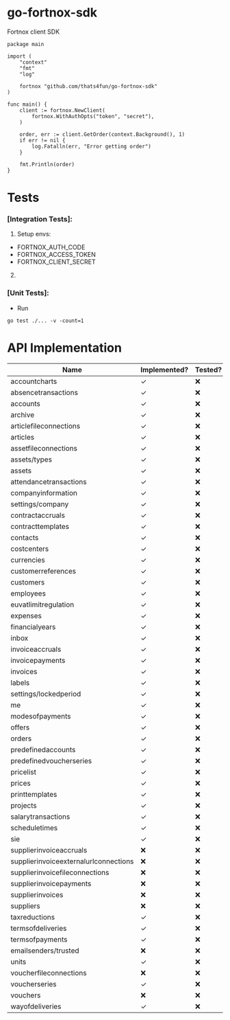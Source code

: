 # go-fortnox-sdk

Fortnox client SDK

```
package main

import (
	"context"
	"fmt"
	"log"

	fortnox "github.com/thats4fun/go-fortnox-sdk"
)

func main() {
	client := fortnox.NewClient(
		fortnox.WithAuthOpts("token", "secret"),
	)

	order, err := client.GetOrder(context.Background(), 1)
	if err != nil {
		log.Fatalln(err, "Error getting order")
	}

	fmt.Println(order)
}

```

# Tests

### [Integration Tests]:

1. Setup envs:

- FORTNOX_AUTH_CODE
- FORTNOX_ACCESS_TOKEN
- FORTNOX_CLIENT_SECRET

2.

### [Unit Tests]:

- Run

```
go test ./... -v -count=1
```

# API Implementation

| Name                           | Implemented? | Tested?   | 
|--------------------------------|---------|-----------| 
| accountcharts                  | ✓       | ❌         |  
| absencetransactions            | ✓       | ❌         |   
| accounts                       | ✓       | ❌         |  
| archive                        | ✓       | ❌         |  
| articlefileconnections         | ✓       | ❌         |  
| articles                       | ✓       | ❌         |  
| assetfileconnections           | ✓       | ❌         |  
| assets/types                   | ✓       | ❌         |  
| assets                         | ✓       | ❌         |  
| attendancetransactions         | ✓       | ❌         |  
| companyinformation             | ✓       | ❌         |  
| settings/company               | ✓       | ❌         |  
| contractaccruals               | ✓       | ❌         |  
| contracttemplates              | ✓       | ❌         |  
| contacts                       | ✓       | ❌         |  
| costcenters                    | ✓       | ❌         |  
| currencies                     | ✓       | ❌         |  
| customerreferences             | ✓       | ❌         |  
| customers                      | ✓       | ❌         |  
| employees                      | ✓       | ❌         |  
| euvatlimitregulation           | ✓       | ❌         |  
| expenses                       | ✓       | ❌         |  
| financialyears                 | ✓       | ❌         |  
| inbox                          | ✓       | ❌         |  
| invoiceaccruals                | ✓       | ❌         |  
| invoicepayments                | ✓       | ❌         |  
| invoices                       | ✓       | ❌         |  
| labels                         | ✓       | ❌         |  
| settings/lockedperiod          | ✓       | ❌         |  
| me                             | ✓       | ❌         |  
| modesofpayments                | ✓       | ❌         |  
| offers                         | ✓       | ❌         |  
| orders                         | ✓       | ❌         |  
| predefinedaccounts             | ✓       | ❌         |  
| predefinedvoucherseries        | ✓       | ❌         |  
| pricelist                      | ✓       | ❌         |  
| prices                         | ✓       | ❌         |  
| printtemplates                 | ✓       | ❌         |  
| projects                       | ✓       | ❌         |  
| salarytransactions             | ✓       | ❌         |  
| scheduletimes                  | ✓        | ❌         |  
| sie                            | ✓        | ❌         |  
| supplierinvoiceaccruals        | ❌       | ❌         |  
| supplierinvoiceexternalurlconnections | ❌       | ❌         |  
| supplierinvoicefileconnections | ❌       | ❌         |  
| supplierinvoicepayments        | ❌       | ❌         |  
| supplierinvoices               | ❌       | ❌         |  
| suppliers                      | ❌       | ❌         |  
| taxreductions                  | ✓        | ❌         |  
| termsofdeliveries              | ✓        | ❌         |  
| termsofpayments                | ✓        | ❌         |  
| emailsenders/trusted           | ❌       | ❌         |  
| units                          | ✓       | ❌         |  
| voucherfileconnections         | ❌       | ❌         |  
| voucherseries                  | ✓       | ❌         |  
| vouchers                       | ❌       | ❌         |  
| wayofdeliveries                | ✓       | ❌         |  
